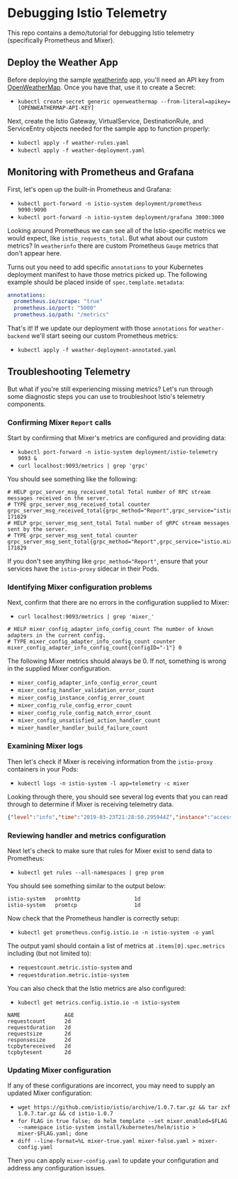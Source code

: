 # Debugging Istio Telemetry

This repo contains a demo/tutorial for debugging Istio telemetry (specifically Prometheus and Mixer).

## Deploy the Weather App

Before deploying the sample [weatherinfo](https://github.com/crcsmnky/weatherinfo) app, you'll need an API key from [OpenWeatherMap](http://openweathermap.org/api). Once you have that, use it to create a Secret:
- `kubectl create secret generic openweathermap --from-literal=apikey=[OPENWEATHERMAP-API-KEY]`

Next, create the Istio Gateway, VirtualService, DestinationRule, and ServiceEntry objects needed for the sample app to function properly:
- `kubectl apply -f weather-rules.yaml`
- `kubectl apply -f weather-deployment.yaml`

## Monitoring with Prometheus and Grafana

First, let's open up the built-in Prometheus and Grafana:
- `kubectl port-forward -n istio-system deployment/prometheus 9090:9090`
- `kubectl port-forward -n istio-system deployment/grafana 3000:3000`

Looking around Prometheus we can see all of the Istio-specific metrics we would expect, like `istio_requests_total`. But what about our custom metrics? In `weatherinfo` there are custom Prometheus `Gauge` metrics that don't appear here. 

Turns out you need to add specific `annotations` to your Kubernetes deployment manifest to have those metrics picked up. The following example should be placed inside of `spec.template.metadata`:

```yaml
annotations:
  prometheus.io/scrape: "true"
  prometheus.io/port: "5000"
  prometheus.io/path: "/metrics"
```

That's it! If we update our deployment with those `annotations` for `weather-backend` we'll start seeing our custom Prometheus metrics:
- `kubectl apply -f weather-deployment-annotated.yaml`

## Troubleshooting Telemetry

But what if you're still experiencing missing metrics? Let's run through some diagnostic steps you can use to troubleshoot Istio's telemetry components.

### Confirming Mixer `Report` calls

Start by confirming that Mixer's metrics are configured and providing data:
- `kubectl port-forward -n istio-system deployment/istio-telemetry 9093 &`
- `curl localhost:9093/metrics | grep 'grpc'`

You should see something like the following:

```
# HELP grpc_server_msg_received_total Total number of RPC stream messages received on the server.
# TYPE grpc_server_msg_received_total counter
grpc_server_msg_received_total{grpc_method="Report",grpc_service="istio.mixer.v1.Mixer",grpc_type="unary"} 171829
# HELP grpc_server_msg_sent_total Total number of gRPC stream messages sent by the server.
# TYPE grpc_server_msg_sent_total counter
grpc_server_msg_sent_total{grpc_method="Report",grpc_service="istio.mixer.v1.Mixer",grpc_type="unary"} 171829
```

If you don't see anything like `grpc_method="Report"`, ensure that your services have the `istio-proxy` sidecar in their Pods.

### Identifying Mixer configuration problems

Next, confirm that there are no errors in the configuration supplied to Mixer:
- `curl localhost:9093/metrics | grep 'mixer_'`

```
# HELP mixer_config_adapter_info_config_count The number of known adapters in the current config.
# TYPE mixer_config_adapter_info_config_count counter
mixer_config_adapter_info_config_count{configID="-1"} 0
```

The following Mixer metrics should always be 0. If not, something is wrong in the supplied Mixer configuration.
- `mixer_config_adapter_info_config_error_count`
- `mixer_config_handler_validation_error_count`
- `mixer_config_instance_config_error_count`
- `mixer_config_rule_config_error_count`
- `mixer_config_rule_config_match_error_count`
- `mixer_config_unsatisfied_action_handler_count`
- `mixer_handler_handler_build_failure_count`

### Examining Mixer logs

Then let's check if Mixer is receiving information from the `istio-proxy` containers in your Pods:
- `kubectl logs -n istio-system -l app=telemetry -c mixer`

Looking through there, you should see several log events that you can read through to determine if Mixer is receiving telemetry data.

```json
{"level":"info","time":"2019-03-23T21:28:50.295944Z","instance":"accesslog.logentry.istio-system","apiClaims":"","apiKey":"","clientTraceId":"","connection_security_policy":"none","destinationApp":"telemetry","destinationIp":"10.36.3.6","destinationName":"istio-telemetry-78f76f9d6-r9z2m","destinationNamespace":"istio-system","destinationOwner":"kubernetes://apis/apps/v1/namespaces/istio-system/deployments/istio-telemetry","destinationPrincipal":"","destinationServiceHost":"istio-telemetry.istio-system.svc.cluster.local","destinationWorkload":"istio-telemetry","httpAuthority":"mixer","latency":"2.135929ms","method":"POST","protocol":"http","receivedBytes":1506,"referer":"","reporter":"destination","requestId":"4fce5cfb-c6f6-4b21-944e-33cd69f32671","requestSize":1123,"requestedServerName":"","responseCode":200,"responseSize":5,"responseTimestamp":"2019-03-23T21:28:50.297931Z","sentBytes":141,"sourceApp":"loadgenerator","sourceIp":"10.36.0.18","sourceName":"loadgenerator-58d68bddcc-72jt5","sourceNamespace":"default","sourceOwner":"kubernetes://apis/apps/v1/namespaces/default/deployments/loadgenerator","sourcePrincipal":"","sourceWorkload":"loadgenerator","url":"/istio.mixer.v1.Mixer/Report","userAgent":"","xForwardedFor":"10.36.0.18"}
```

### Reviewing handler and metrics configuration

Next let's check to make sure that rules for Mixer exist to send data to Prometheus:
- `kubectl get rules --all-namespaces | grep prom`

You should see something similar to the output below:
```
istio-system   promhttp                 1d
istio-system   promtcp                  1d
```

Now check that the Prometheus handler is correctly setup:
- `kubectl get prometheus.config.istio.io -n istio-system -o yaml`

The output yaml should contain a list of metrics at `.items[0].spec.metrics` including (but not limited to):
- `requestcount.metric.istio-system` and
- `requestduration.metric.istio-system`

You can also check that the Istio metrics are also configured:
- `kubectl get metrics.config.istio.io -n istio-system`

```
NAME              AGE
requestcount      2d
requestduration   2d
requestsize       2d
responsesize      2d
tcpbytereceived   2d
tcpbytesent       2d
```

### Updating Mixer configuration

If any of these configurations are incorrect, you may need to supply an updated Mixer configuration: 
- `wget https://github.com/istio/istio/archive/1.0.7.tar.gz && tar zxf 1.0.7.tar.gz && cd istio-1.0.7` 
- `for FLAG in true false; do helm template --set mixer.enabled=$FLAG --namespace istio-system install/kubernetes/helm/istio > mixer-$FLAG.yaml; done`
- `diff --line-format=%L mixer-true.yaml mixer-false.yaml > mixer-config.yaml`

Then you can apply `mixer-config.yaml` to update your configuration and address any configuration issues.


